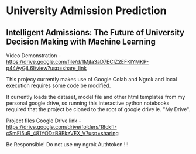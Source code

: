 # University Admission Prediction

## Intelligent Admissions: The Future of University Decision Making with Machine Learning

Video Demonstration - https://drive.google.com/file/d/1MjIa3aD7EClZ2EFKlYMKP-p44AyGjL6I/view?usp=share_link

This projecy currently makes use of Google Colab and Ngrok and local execution requires some code be modified.

It currently loads the dataset, model file and other html templates from my personal google drive, so running this interactive python notebooks required that the project be cloned to the root of google drive ie. "My Drive".

Project files Google Drive link - https://drive.google.com/drive/folders/18ckfI-cSmFI5uR_481YODzB9EkzVEX_V?usp=sharing

Be Responsible! Do not use my ngrok Authtoken !!!
